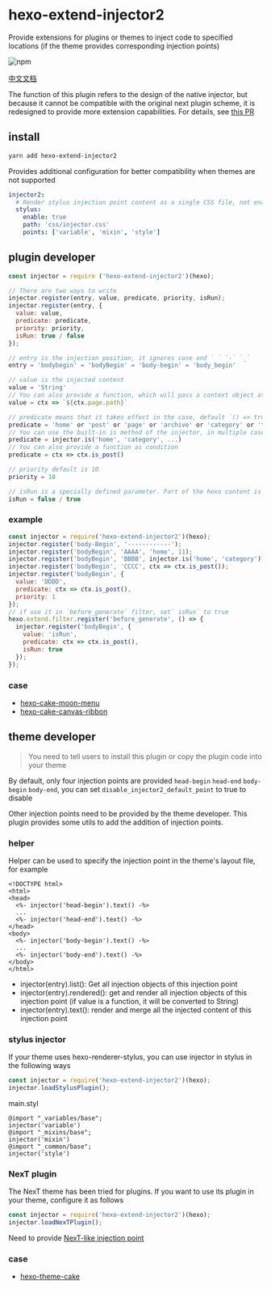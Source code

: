 # hexo-extend-injector2

Provide extensions for plugins or themes to inject code to specified locations (if the theme provides corresponding injection points)

![npm](https://img.shields.io/npm/v/hexo-extend-injector2.svg)

[中文文档](README-ZH.md)

The function of this plugin refers to the design of the native injector, but because it cannot be compatible with the original next plugin scheme, it is redesigned to provide more extension capabilities. For details, see [this PR](https://github.com/jiangtj/hexo-theme-cake/pull/39)

## install

```bash
yarn add hexo-extend-injector2
```

Provides additional configuration for better compatibility when themes are not supported

```yml
injector2:
  # Render stylus injection point content as a single CSS file, not enabled by default
  stylus:
    enable: true
    path: 'css/injector.css'
    points: ['variable', 'mixin', 'style']
```

## plugin developer

```js
const injector = require ('hexo-extend-injector2')(hexo);

// There are two ways to write
injector.register(entry, value, predicate, priority, isRun);
injector.register(entry, {
  value: value,
  predicate: predicate,
  priority: priority,
  isRun: true / false
});

// entry is the injection position, it ignores case and ` ` `-` `_`
entry = 'bodybegin' = 'bodyBegin' = 'body-begin' = 'body_begin'

// value is the injected content
value = 'String'
// You can also provide a function, which will pass a context object at the injection point (may be empty)
value = ctx => `${ctx.page.path}`

// predicate means that it takes effect in the case, default `() => true`
predicate = 'home' or 'post' or 'page' or 'archive' or 'category' or 'tag'
// You can use the built-in is method of the injector, in multiple cases
predicate = injector.is('home', 'category', ...)
// You can also provide a function as condition
predicate = ctx => ctx.is_post()

// priority default is 10
priority = 10

// isRun is a specially defined parameter. Part of the hexo content is reloaded after the file is changed. When reloading, the content of isRun is true will clear to avoid repeated loading.
isRun = false / true
```

### example

```js
const injector = require('hexo-extend-injector2')(hexo);
injector.register('body-Begin', '------------');
injector.register('bodyBegin', 'AAAA', 'home', 11);
injector.register('bodyBegin', 'BBBB', injector.is('home', 'category'));
injector.register('bodyBegin', 'CCCC', ctx => ctx.is_post());
injector.register('bodyBegin', {
  value: 'DDDD',
  predicate: ctx => ctx.is_post(),
  priority: 1
});
// if use it in `before_generate` filter, set` isRun` to true
hexo.extend.filter.register('before_generate', () => {
  injector.register('bodyBegin', {
    value: 'isRun',
    predicate: ctx => ctx.is_post(),
    isRun: true
  });
});
```

### case
- [hexo-cake-moon-menu](https://github.com/jiangtj-lab/hexo-cake-moon-menu)
- [hexo-cake-canvas-ribbon](https://github.com/jiangtj-lab/hexo-cake-canvas-ribbon)

## theme developer

> You need to tell users to install this plugin or copy the plugin code into your theme

By default, only four injection points are provided `head-begin` `head-end` `body-begin` `body-end`, you can set `disable_injector2_default_point` to true to disable

Other injection points need to be provided by the theme developer. This plugin provides some utils to add the addition of injection points.

### helper

Helper can be used to specify the injection point in the theme's layout file, for example

```ejs
<!DOCTYPE html>
<html>
<head>
  <%- injector('head-begin').text() -%>
  ...
  <%- injector('head-end').text() -%>
</head>
<body>
  <%- injector('body-begin').text() -%>
  ...
  <%- injector('body-end').text() -%>
</body>
</html>
```

- injector(entry).list(): Get all injection objects of this injection point  
- injector(entry).rendered(): get and render all injection objects of this injection point (if value is a function, it will be converted to String)  
- injector(entry).text(): render and merge all the injected content of this injection point  

### stylus injector

If your theme uses hexo-renderer-stylus, you can use injector in stylus in the following ways

```js
const injector = require('hexo-extend-injector2')(hexo);
injector.loadStylusPlugin();
```

main.styl
```styl
@import "_variables/base";
injector('variable')
@import "_mixins/base";
injector('mixin')
@import "_common/base";
injector('style')
```

### NexT plugin

The NexT theme has been tried for plugins. If you want to use its plugin in your theme, configure it as follows

```js
const injector = require('hexo-extend-injector2')(hexo);
injector.loadNexTPlugin();
```

Need to provide [NexT-like injection point](lib/next-point.js)

### case
- [hexo-theme-cake](https://github.com/jiangtj/hexo-theme-cake)
